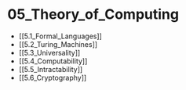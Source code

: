 # 05_Theory_of_Computing
- [[5.1_Formal_Languages]]
- [[5.2_Turing_Machines]]
- [[5.3_Universality]]
- [[5.4_Computability]]
- [[5.5_Intractability]]
- [[5.6_Cryptography]]
